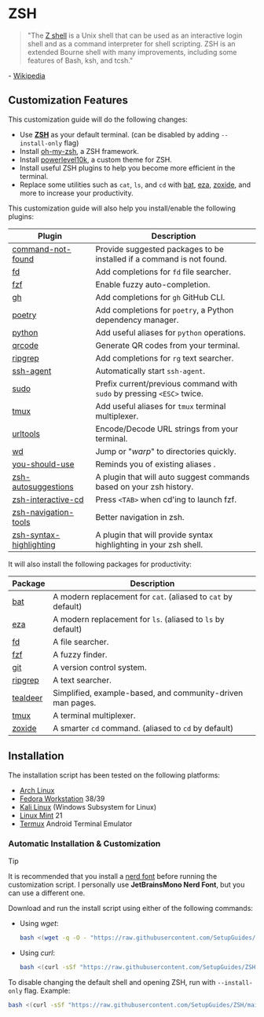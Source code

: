 # ZSH

> "The [Z shell](https://www.zsh.org/) is a Unix shell that can be used as an interactive login shell and as a command interpreter for shell scripting. ZSH is an extended Bourne shell with many improvements, including some features of Bash, ksh, and tcsh."

\- [Wikipedia](https://en.wikipedia.org/wiki/Z_shell)

## Customization Features

This customization guide will do the following changes:

- Use **[ZSH](https://www.zsh.org/)** as your default terminal. (can be disabled by adding `--install-only` flag)
- Install [oh-my-zsh](https://ohmyz.sh/), a ZSH framework.
- Install [powerlevel10k](https://github.com/romkatv/powerlevel10k), a custom theme for ZSH.
- Install useful ZSH plugins to help you become more efficient in the terminal.
- Replace some utilities such as `cat`, `ls`, and `cd` with [bat](https://github.com/sharkdp/bat), [eza](https://eza.rocks/), [zoxide](https://github.com/ajeetdsouza/zoxide), and more to increase your productivity.

This customization guide will also help you install/enable the following plugins:

| Plugin                                                                                              | Description                                                            |
| --------------------------------------------------------------------------------------------------- | ---------------------------------------------------------------------- |
| [command-not-found](https://github.com/ohmyzsh/ohmyzsh/tree/master/plugins/command-not-found)       | Provide suggested packages to be installed if a command is not found.  |
| [fd](https://github.com/ohmyzsh/ohmyzsh/tree/master/plugins/fd)                                     | Add completions for `fd` file searcher.                                |
| [fzf](https://github.com/ohmyzsh/ohmyzsh/tree/master/plugins/fzf)                                   | Enable fuzzy auto-completion.                                          |
| [gh](https://github.com/ohmyzsh/ohmyzsh/tree/master/plugins/gh)                                     | Add completions for `gh` GitHub CLI.                                   |
| [poetry](https://github.com/ohmyzsh/ohmyzsh/tree/master/plugins/poetry)                             | Add completions for `poetry`, a Python dependency manager.             |
| [python](https://github.com/ohmyzsh/ohmyzsh/tree/master/plugins/python)                             | Add useful aliases for `python` operations.                            |
| [qrcode](https://github.com/ohmyzsh/ohmyzsh/tree/master/plugins/qrcode)                             | Generate QR codes from your terminal.                                  |
| [ripgrep](https://github.com/ohmyzsh/ohmyzsh/tree/master/plugins/ripgrep)                           | Add completions for `rg` text searcher.                                |
| [ssh-agent](https://github.com/ohmyzsh/ohmyzsh/tree/master/plugins/ssh-agent)                       | Automatically start `ssh-agent`.                                       |
| [sudo](https://github.com/ohmyzsh/ohmyzsh/tree/master/plugins/sudo)                                 | Prefix current/previous command with `sudo` by pressing `<ESC>` twice. |
| [tmux](https://github.com/ohmyzsh/ohmyzsh/tree/master/plugins/tmux)                                 | Add useful aliases for `tmux` terminal multiplexer.                    |
| [urltools](https://github.com/ohmyzsh/ohmyzsh/tree/master/plugins/urltools)                         | Encode/Decode URL strings from your terminal.                          |
| [wd](https://github.com/ohmyzsh/ohmyzsh/tree/master/plugins/wd)                                     | Jump or "_warp_" to directories quickly.                               |
| [you-should-use](https://github.com/MichaelAquilina/zsh-you-should-use)                             | Reminds you of existing aliases .                                      |
| [zsh-autosuggestions](https://github.com/zsh-users/zsh-autosuggestions)                             | A plugin that will auto suggest commands based on your zsh history.    |
| [zsh-interactive-cd](https://github.com/ohmyzsh/ohmyzsh/tree/master/plugins/zsh-interactive-cd)     | Press `<TAB>` when cd'ing to launch fzf.                               |
| [zsh-navigation-tools](https://github.com/ohmyzsh/ohmyzsh/tree/master/plugins/zsh-navigation-tools) | Better navigation in zsh.                                              |
| [zsh-syntax-highlighting](https://github.com/zsh-users/zsh-syntax-highlighting)                     | A plugin that will provide syntax highlighting in your zsh shell.      |

It will also install the following packages for productivity:

| Package                                          | Description                                                   |
| ------------------------------------------------ | ------------------------------------------------------------- |
| [bat](https://github.com/sharkdp/bat)            | A modern replacement for `cat`. (aliased to `cat` by default) |
| [eza](https://github.com/eza-community/eza)      | A modern replacement for `ls`. (aliased to `ls` by default)   |
| [fd](https://github.com/sharkdp/fd)              | A file searcher.                                              |
| [fzf](https://github.com/junegunn/fzf)           | A fuzzy finder.                                               |
| [git](https://git-scm.com/)                      | A version control system.                                     |
| [ripgrep](https://github.com/BurntSushi/ripgrep) | A text searcher.                                              |
| [tealdeer](https://github.com/dbrgn/tealdeer)    | Simplified, example-based, and community-driven man pages.    |
| [tmux](https://github.com/tmux/tmux/)            | A terminal multiplexer.                                       |
| [zoxide](https://github.com/ajeetdsouza/zoxide)  | A smarter `cd` command. (aliased to `cd` by default)          |

## Installation

The installation script has been tested on the following platforms:

- [Arch Linux](https://archlinux.org/)
- [Fedora Workstation](https://fedoraproject.org/workstation) 38/39
- [Kali Linux](https://kali.org/) (Windows Subsystem for Linux)
- [Linux Mint](https://linuxmint.com/) 21
- [Termux](https://termux.dev/) Android Terminal Emulator

### Automatic Installation & Customization

> [!TIP]
> 
> It is recommended that you install a [nerd font](https://www.nerdfonts.com/) before running the customization script. I personally use **JetBrainsMono Nerd Font**, but you can use a different one.

Download and run the install script using either of the following commands:

- Using _wget_:
	```bash
	bash <(wget -q -O - "https://raw.githubusercontent.com/SetupGuides/ZSH/main/install") install
	```
- Using _curl_: 
	```bash
	bash <(curl -sSf "https://raw.githubusercontent.com/SetupGuides/ZSH/main/install") install
	```

To disable changing the default shell and opening ZSH, run with `--install-only` flag. Example:

```bash
bash <(curl -sSf "https://raw.githubusercontent.com/SetupGuides/ZSH/main/install") install --install-only
```
